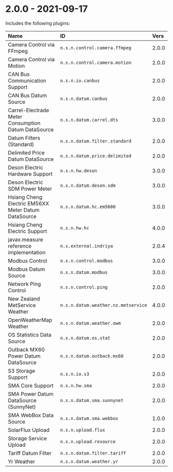 # 2.0.0 - 2021-09-17

Includes the following plugins:

| Name                                                | ID                                  | Vers  |
|:----------------------------------------------------|:------------------------------------|:------|
| Camera Control via FFmpeg                           | `n.s.n.control.camera.ffmpeg`       | 2.0.0 |
| Camera Control via Motion                           | `n.s.n.control.camera.motion`       | 2.0.0 |
| CAN Bus Communication Support                       | `n.s.n.io.canbus`                   | 2.0.0 |
| CAN Bus Datum Source                                | `n.s.n.datum.canbus`                | 2.0.0 |
| Carrel-Electrade Meter Consumption Datum DataSource | `n.s.n.datum.carrel.dts`            | 3.0.0 |
| Datum Filters (Standard)                            | `n.s.n.datum.filter.standard`       | 2.0.0 |
| Delimited Price Datum DataSource                    | `n.s.n.datum.price.delimited`       | 2.0.0 |
| Deson Electric Hardware Support                     | `n.s.n.hw.deson`                    | 3.0.0 |
| Deson Electric SDM Power Meter                      | `n.s.n.datum.deson.sdm`             | 3.0.0 |
| Hsiang Cheng Electric EM56XX Meter Datum DataSource | `n.s.n.datum.hc.em5600`             | 3.0.0 |
| Hsiang Cheng Electric Support                       | `n.s.n.hw.hc`                       | 4.0.0 |
| javax.measure reference implementation              | `n.s.external.indriya`              | 2.0.4 |
| Modbus Control                                      | `n.s.n.control.modbus`              | 3.0.0 |
| Modbus Datum Source                                 | `n.s.n.datum.modbus`                | 3.0.0 |
| Network Ping Control                                | `n.s.n.control.ping`                | 2.0.0 |
| New Zealand MetService Weather                      | `n.s.n.datum.weather.nz.metservice` | 4.0.0 |
| OpenWeatherMap Weather                              | `n.s.n.datum.weather.owm`           | 2.0.0 |
| OS Statistics Data Source                           | `n.s.n.datum.os.stat`               | 2.0.0 |
| Outback MX60 Power Datum DataSource                 | `n.s.n.datum.outback.mx60`          | 2.0.0 |
| S3 Storage Support                                  | `n.s.n.io.s3`                       | 2.0.0 |
| SMA Core Support                                    | `n.s.n.hw.sma`                      | 2.0.0 |
| SMA Power Datum DataSource (SunnyNet)               | `n.s.n.datum.sma.sunnynet`          | 2.0.0 |
| SMA WebBox Data Source                              | `n.s.n.datum.sma.webbox`            | 1.0.0 |
| SolarFlux Upload                                    | `n.s.n.upload.flux`                 | 2.0.0 |
| Storage Service Upload                              | `n.s.n.upload.resource`             | 2.0.0 |
| Tariff Datum Filter                                 | `n.s.n.datum.filter.tariff`         | 2.0.0 |
| Yr Weather                                          | `n.s.n.datum.weather.yr`            | 2.0.0 |
